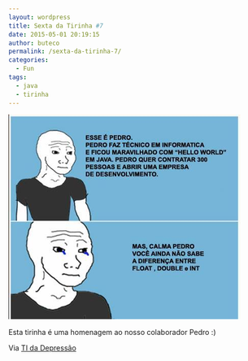 ```yaml
---
layout: wordpress
title: Sexta da Tirinha #7
date: 2015-05-01 20:19:15
author: buteco
permalink: /sexta-da-tirinha-7/
categories:
  - Fun
tags:
  - java
  - tirinha
---
```


<img class=" aligncenter" src="/assets/wp-content/uploads/2015/05/pedro.jpg" alt="Pedro Programação" />

Esta tirinha é uma homenagem ao nosso colaborador Pedro :)

Via <a href="https://www.facebook.com/TIDepressao" target="_blank">TI da Depressão</a>
